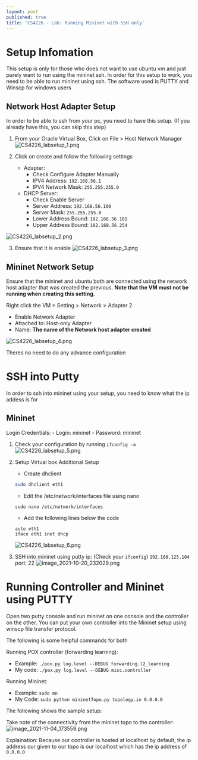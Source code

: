 ```yaml
---
layout: post
published: true
title: 'CS4226 - Lab: Running Mininet with SSH only'
---
```

# Setup Infomation

This setup is only for those who does not want to use ubuntu vm and just purely want to run using the mininet ssh. In order for this setup to work, you need to be able to run mininet using ssh.
The software used is PUTTY and Winscp for windows users



##  Network Host Adapter Setup
In order to be able to ssh from your pc, you need to have this setup.
(If you already have this, you can skip this step)

1. From your Oracle Virtual Box, Click on File > Host Network Manager
	![CS4226_labsetup_1.png]({{site.baseurl}}/img/CS4226_labsetup_1.png)


2. Click on create and follow the following settings
	- Adapter:
    	- Check Configure Adapter Manually
        - IPV4 Address: `192.168.56.1`
        - IPV4 Network Mask: `255.255.255.0`
    - DHCP Server:
    	- Check Enable Server
    	- Server Address: `192.168.56.100`
        - Server Mask: `255.255.255.0`
        - Lower Address Bound: `192.168.56.101`
        - Upper Address Bound: `192.168.56.254`
  
  ![CS4226_labsetup_2.png]({{site.baseurl}}/img/CS4226_labsetup_2.png)




3. Ensure that it is enable
  ![CS4226_labsetup_3.png]({{site.baseurl}}/img/CS4226_labsetup_3.png)
  

## Mininet Network Setup
Ensure that the mininet and ubuntu both are connected using the network host adapter that was created the previous. **Note that the VM must not be running when creating this setting.**

Right click the VM > Setting > Network > Adapter 2 
- Enable Network Adapter
- Attached to: Host-only Adapter
- Name: **The name of the Network host adapter created**

![CS4226_labsetup_4.png]({{site.baseurl}}/img/CS4226_labsetup_4.png)

Theres no need to do any advance configuration

# SSH into Putty
In order to ssh into mininet using your setup, you need to know what the ip addess is for

## Mininet
Login Credentials: 
		- Login: mininet
        - Password: mininet


1. Check your configuration by running `ifconfig -a`
	![CS4226_labsetup_5.png]({{site.baseurl}}/img/CS4226_labsetup_5.png)



2. Setup Virtual box Additional Setup
	- Create dhclient
	```bash
	sudo dhclient eth1
	```
    - Edit the /etc/network/interfaces file using nano
	```shell
	sudo nano /etc/network/interfaces
    ```
    
    - Add the following lines below the code
    ```
    auto eth1
 	iface eth1 inet dhcp
    ```
    
    ![CS4226_labsetup_6.png]({{site.baseurl}}/img/CS4226_labsetup_6.png)

3. SSH into mininet using putty
	ip: (Check your `ifconfig`) `192.168.125.104`
    port: 22
    ![image_2021-10-20_232029.png]({{site.baseurl}}/img/image_2021-10-20_232029.png)

# Running Controller and Mininet using PUTTY

Open two putty console and run mininet on one console and the controller on the other. You can put your own controller into the Mininet setup using winscp file transfer protocol.

The following is some helpful commands for both

Running POX controller (forwarding learning):
- Example: `./pox.py log.level --DEBUG forwarding.l2_learning`
- My code: `./pox.py log.level --DEBUG misc.controller`

Running Mininet:
- Example: `sudo mn`
- My Code: `sudo python mininetTopo.py topology.in 0.0.0.0`

The following shows the sample setup:

Take note of the connectivity from the mininet topo to the controller:
![image_2021-11-04_173559.png]({{site.baseurl}}/img/image_2021-11-04_173559.png)


Explaination: Because our controller is hosted at localhost by default, the ip address our given to our topo is our localhost which has the ip address of `0.0.0.0`



